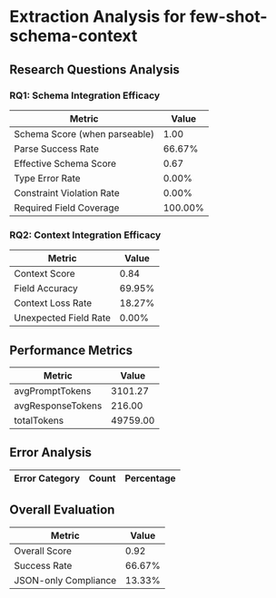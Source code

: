 # Extraction Analysis for few-shot-schema-context

## Research Questions Analysis

### RQ1: Schema Integration Efficacy

| Metric | Value |
|--------|-------|
| Schema Score (when parseable) | 1.00 |
| Parse Success Rate | 66.67% |
| Effective Schema Score | 0.67 |
| Type Error Rate | 0.00% |
| Constraint Violation Rate | 0.00% |
| Required Field Coverage | 100.00% |

### RQ2: Context Integration Efficacy

| Metric | Value |
|--------|-------|
| Context Score | 0.84 |
| Field Accuracy | 69.95% |
| Context Loss Rate | 18.27% |
| Unexpected Field Rate | 0.00% |

## Performance Metrics

| Metric | Value |
|--------|-------|
| avgPromptTokens | 3101.27 |
| avgResponseTokens | 216.00 |
| totalTokens | 49759.00 |

## Error Analysis

| Error Category | Count | Percentage |
|---------------|-------|------------|

## Overall Evaluation

| Metric | Value |
|--------|-------|
| Overall Score | 0.92 |
| Success Rate | 66.67% |
| JSON-only Compliance | 13.33% |
